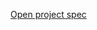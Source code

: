 [Open project spec](https://rawcdn.githack.com/paulruziskey/cpp-level-one/4cf4c29cda0a243c61dfbd103c12943937eb611d/module_nine/project_one/project_one_array_practice.html)